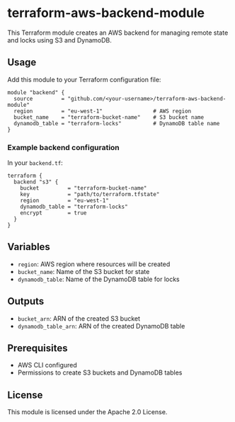 # terraform-aws-backend-module

This Terraform module creates an AWS backend for managing remote state and locks using S3 and DynamoDB.

## Usage

Add this module to your Terraform configuration file:

```hcl
module "backend" {
  source         = "github.com/<your-username>/terraform-aws-backend-module"
  region         = "eu-west-1"                # AWS region
  bucket_name    = "terraform-bucket-name"    # S3 bucket name
  dynamodb_table = "terraform-locks"          # DynamoDB table name
}
```

### Example backend configuration

In your `backend.tf`:

```hcl
terraform {
  backend "s3" {
    bucket         = "terraform-bucket-name"
    key            = "path/to/terraform.tfstate"
    region         = "eu-west-1"
    dynamodb_table = "terraform-locks"
    encrypt        = true
  }
}
```

## Variables

- `region`: AWS region where resources will be created
- `bucket_name`: Name of the S3 bucket for state
- `dynamodb_table`: Name of the DynamoDB table for locks

## Outputs

- `bucket_arn`: ARN of the created S3 bucket
- `dynamodb_table_arn`: ARN of the created DynamoDB table

## Prerequisites

- AWS CLI configured
- Permissions to create S3 buckets and DynamoDB tables

## License

This module is licensed under the Apache 2.0 License.
